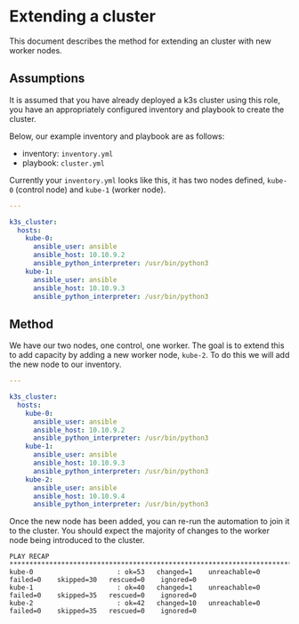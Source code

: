 # Extending a cluster

This document describes the method for extending an cluster with new worker
nodes.

## Assumptions

It is assumed that you have already deployed a k3s cluster using this role,
you have an appropriately configured inventory and playbook to create the
cluster.

Below, our example inventory and playbook are as follows:

  - inventory: `inventory.yml`
  - playbook: `cluster.yml`

Currently your `inventory.yml` looks like this, it has two nodes defined,
`kube-0` (control node) and `kube-1` (worker node).

```yaml
---

k3s_cluster:
  hosts:
    kube-0:
      ansible_user: ansible
      ansible_host: 10.10.9.2
      ansible_python_interpreter: /usr/bin/python3
    kube-1:
      ansible_user: ansible
      ansible_host: 10.10.9.3
      ansible_python_interpreter: /usr/bin/python3
```

## Method

We have our two nodes, one control, one worker. The goal is to extend this to
add capacity by adding a new worker node, `kube-2`. To do this we will add the
new node to our inventory.

```yaml
---

k3s_cluster:
  hosts:
    kube-0:
      ansible_user: ansible
      ansible_host: 10.10.9.2
      ansible_python_interpreter: /usr/bin/python3
    kube-1:
      ansible_user: ansible
      ansible_host: 10.10.9.3
      ansible_python_interpreter: /usr/bin/python3
    kube-2:
      ansible_user: ansible
      ansible_host: 10.10.9.4
      ansible_python_interpreter: /usr/bin/python3
```

Once the new node has been added, you can re-run the automation to join it to
the cluster. You should expect the majority of changes to the worker node being
introduced to the cluster.

```text
PLAY RECAP *******************************************************************************************************
kube-0                     : ok=53   changed=1    unreachable=0    failed=0    skipped=30   rescued=0    ignored=0
kube-1                     : ok=40   changed=1    unreachable=0    failed=0    skipped=35   rescued=0    ignored=0
kube-2                     : ok=42   changed=10   unreachable=0    failed=0    skipped=35   rescued=0    ignored=0
```
